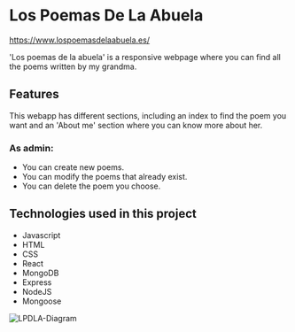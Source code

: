 # Los Poemas De La Abuela
https://www.lospoemasdelaabuela.es/

'Los poemas de la abuela' is a responsive webpage where you can find all the poems written by my grandma.

## Features 

This webapp has different sections, including an index to find the poem you want and an 'About me' section where you can know more about her.

### As admin:
- You can create new poems.
- You can modify the poems that already exist.
- You can delete the poem you choose.

## Technologies used in this project

- Javascript
- HTML
- CSS
- React
- MongoDB
- Express
- NodeJS
- Mongoose

![LPDLA-Diagram](https://user-images.githubusercontent.com/61800410/117643425-a9f4e680-b188-11eb-9ffe-b0b723307874.png)



